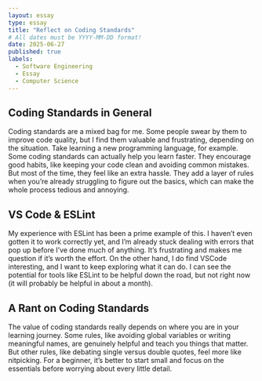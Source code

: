 ```yaml
---
layout: essay
type: essay
title: "Reflect on Coding Standards"
# All dates must be YYYY-MM-DD format!
date: 2025-06-27
published: true
labels:
  - Software Engineering
  - Essay
  - Computer Science
---
```


## Coding Standards in General
Coding standards are a mixed bag for me. Some people swear by them to improve code quality, but I find them valuable and frustrating, depending on the situation. Take learning a new programming language, for example. Some coding standards can actually help you learn faster. They encourage good habits, like keeping your code clean and avoiding common mistakes. But most of the time, they feel like an extra hassle. They add a layer of rules when you’re already struggling to figure out the basics, which can make the whole process tedious and annoying.

## VS Code & ESLint
My experience with ESLint has been a prime example of this. I haven’t even gotten it to work correctly yet, and I’m already stuck dealing with errors that pop up before I’ve done much of anything. It’s frustrating and makes me question if it’s worth the effort. On the other hand, I do find VSCode interesting, and I want to keep exploring what it can do. I can see the potential for tools like ESLint to be helpful down the road, but not right now (it will probably be helpful in about a month).

## A Rant on Coding Standards
The value of coding standards really depends on where you are in your learning journey. Some rules, like avoiding global variables or writing meaningful names, are genuinely helpful and teach you things that matter. But other rules, like debating single versus double quotes, feel more like nitpicking. For a beginner, it’s better to start small and focus on the essentials before worrying about every little detail.
